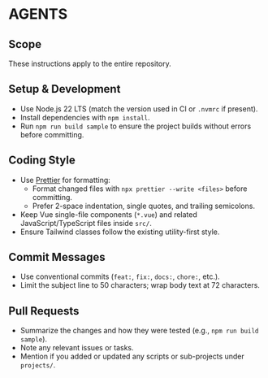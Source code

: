 # AGENTS

## Scope

These instructions apply to the entire repository.

## Setup & Development

- Use Node.js 22 LTS (match the version used in CI or `.nvmrc` if present).
- Install dependencies with `npm install`.
- Run `npm run build sample` to ensure the project builds without errors before committing.

## Coding Style

- Use [Prettier](https://prettier.io/) for formatting:
  - Format changed files with `npx prettier --write <files>` before committing.
  - Prefer 2-space indentation, single quotes, and trailing semicolons.
- Keep Vue single-file components (`*.vue`) and related JavaScript/TypeScript files inside `src/`.
- Ensure Tailwind classes follow the existing utility-first style.

## Commit Messages

- Use conventional commits (`feat:`, `fix:`, `docs:`, `chore:`, etc.).
- Limit the subject line to 50 characters; wrap body text at 72 characters.

## Pull Requests

- Summarize the changes and how they were tested (e.g., `npm run build sample`).
- Note any relevant issues or tasks.
- Mention if you added or updated any scripts or sub-projects under `projects/`.
